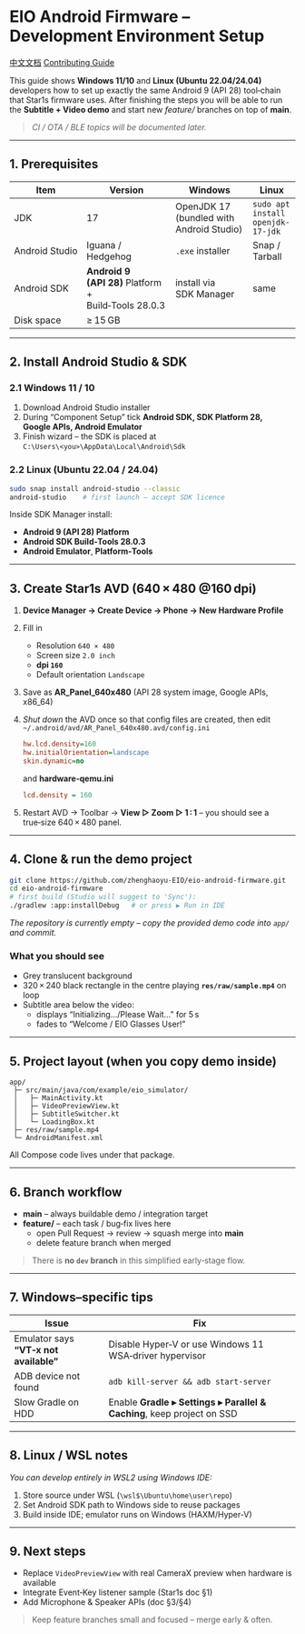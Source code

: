 
# EIO Android Firmware – Development Environment Setup

[中文文档](README_CN.md)
[Contributing Guide](CONTRIBUTING_EN.md)

This guide shows **Windows 11/10** and **Linux (Ubuntu 22.04/24.04)** developers how to
set up exactly the same Android 9 (API 28) tool‑chain that Star1s firmware uses.
After finishing the steps you will be able to run the **Subtitle + Video demo**
and start new *feature/* branches on top of **main**.

> *CI / OTA / BLE topics will be documented later.*

---

## 1. Prerequisites

| Item | Version | Windows | Linux |
|------|---------|---------|-------|
| JDK  | 17      | OpenJDK 17 (bundled with Android Studio) | `sudo apt install openjdk-17-jdk` |
| Android Studio | Iguana / Hedgehog | `.exe` installer | Snap / Tarball |
| Android SDK | **Android 9 (API 28)** Platform + Build‑Tools 28.0.3 | install via SDK Manager | same |
| Disk space | ≥ 15 GB | | |

---

## 2. Install Android Studio & SDK

### 2.1 Windows 11 / 10

1. Download Android Studio installer  
2. During “Component Setup” tick **Android SDK, SDK Platform 28, Google APIs, Android Emulator**  
3. Finish wizard – the SDK is placed at  
   `C:\Users\<you>\AppData\Local\Android\Sdk`

### 2.2 Linux (Ubuntu 22.04 / 24.04)

```bash
sudo snap install android-studio --classic
android-studio    # first launch – accept SDK licence
```

Inside SDK Manager install:

* **Android 9 (API 28) Platform**
* **Android SDK Build‑Tools 28.0.3**
* **Android Emulator**, **Platform‑Tools**

---

## 3. Create Star1s AVD (640 × 480 @160 dpi)

1. **Device Manager → Create Device → Phone → New Hardware Profile**  
2. Fill in  
   * Resolution `640 × 480`  
   * Screen size `2.0 inch`  
   * **dpi `160`**  
   * Default orientation `Landscape`  
3. Save as **AR_Panel_640x480** (API 28 system image, Google APIs, x86_64)  
4. *Shut down* the AVD once so that config files are created, then edit  
   `~/.android/avd/AR_Panel_640x480.avd/config.ini`

   ```ini
   hw.lcd.density=160
   hw.initialOrientation=landscape
   skin.dynamic=no
   ```

   and **hardware‑qemu.ini**

   ```ini
   lcd.density = 160
   ```

5. Restart AVD → Toolbar → **View ▷ Zoom ▷ 1 : 1** – you should see a true‑size
   640 × 480 panel.

---

## 4. Clone & run the demo project

```bash
git clone https://github.com/zhenghaoyu-EIO/eio-android-firmware.git
cd eio-android-firmware
# first build (Studio will suggest to 'Sync'):
./gradlew :app:installDebug   # or press ▶️ Run in IDE
```

*The repository is currently empty – copy the provided demo code into `app/` and commit.*

### What you should see

* Grey translucent background  
* 320 × 240 black rectangle in the centre playing **`res/raw/sample.mp4`** on loop  
* Subtitle area below the video:  
  * displays “Initializing…/Please Wait…” for 5 s  
  * fades to “Welcome / EIO Glasses User!”

---

## 5. Project layout (when you copy demo inside)

```
app/
 ├─ src/main/java/com/example/eio_simulator/
 │   ├─ MainActivity.kt
 │   ├─ VideoPreviewView.kt
 │   ├─ SubtitleSwitcher.kt
 │   └─ LoadingBox.kt
 ├─ res/raw/sample.mp4
 └─ AndroidManifest.xml
```

All Compose code lives under that package.

---

## 6. Branch workflow

* **main** – always buildable demo / integration target  
* **feature/<ticket or topic>** – each task / bug‑fix lives here  
  * open Pull Request → review → squash merge into **main**  
  * delete feature branch when merged

> There is **no `dev` branch** in this simplified early‑stage flow.

---

## 7. Windows–specific tips

| Issue | Fix |
|-------|-----|
| Emulator says **“VT‑x not available”** | Disable Hyper‑V or use Windows 11 WSA‑driver hypervisor |
| ADB device not found | `adb kill-server && adb start-server` |
| Slow Gradle on HDD | Enable **Gradle ▸ Settings ▸ Parallel & Caching**, keep project on SSD |

---

## 8. Linux / WSL notes

*You can develop entirely in WSL2 using Windows IDE:*

1. Store source under WSL (`\wsl$\Ubuntu\home\user\repo`)  
2. Set Android SDK path to Windows side to reuse packages  
3. Build inside IDE; emulator runs on Windows (HAXM/Hyper‑V)

---

## 9. Next steps

* Replace `VideoPreviewView` with real CameraX preview when hardware is available  
* Integrate Event‑Key listener sample (Star1s doc §1)  
* Add Microphone & Speaker APIs (doc §3/§4)  

> Keep feature branches small and focused – merge early & often.  
